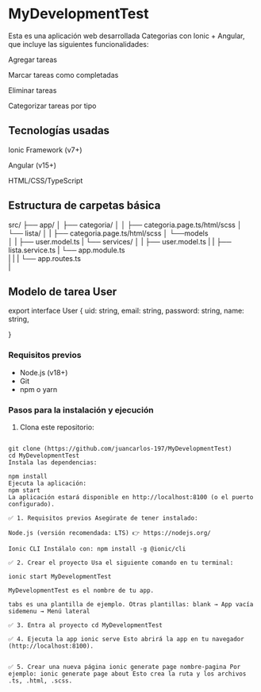 # MyDevelopmentTest

Esta es una aplicación web desarrollada Categorias con Ionic + Angular, que incluye las siguientes funcionalidades:

Agregar tareas

Marcar tareas como completadas

Eliminar tareas

Categorizar tareas por tipo

## Tecnologías usadas
Ionic Framework (v7+)

Angular (v15+)

HTML/CSS/TypeScript

## Estructura de carpetas básica

src/
├── app/
│   ├── categoria/
│   │      ├── categoria.page.ts/html/scss
│   └── lista/
│   |      ├── categoria.page.ts/html/scss
│   └──models         
│   |      ├── user.model.ts
|   └── services/
│   | ├── user.model.ts
|   |     ├── lista.service.ts
|   └── app.module.ts       
|   |
|   └── app.routes.ts       
|
## Modelo de tarea User
export interface User {
    uid: string,
    email: string,
    password: string,
    name: string,

} 


### Requisitos previos

- Node.js (v18+)
- Git
- npm o yarn

### Pasos para la instalación y ejecución

1. Clona este repositorio:

~~~

git clone (https://github.com/juancarlos-197/MyDevelopmentTest)
cd MyDevelopmentTest
Instala las dependencias:

npm install
Ejecuta la aplicación:
npm start
La aplicación estará disponible en http://localhost:8100 (o el puerto configurado).

✅ 1. Requisitos previos Asegúrate de tener instalado:

Node.js (versión recomendada: LTS) 👉 https://nodejs.org/

Ionic CLI Instálalo con: npm install -g @ionic/cli

✅ 2. Crear el proyecto Usa el siguiente comando en tu terminal:

ionic start MyDevelopmentTest

MyDevelopmentTest es el nombre de tu app.

tabs es una plantilla de ejemplo. Otras plantillas: blank → App vacía sidemenu → Menú lateral

✅ 3. Entra al proyecto cd MyDevelopmentTest

✅ 4. Ejecuta la app ionic serve Esto abrirá la app en tu navegador (http://localhost:8100).


✅ 5. Crear una nueva página ionic generate page nombre-pagina Por ejemplo: ionic generate page about Esto crea la ruta y los archivos .ts, .html, .scss.
